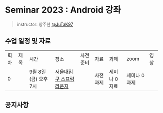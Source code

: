 # Seminar 2023 : Android 강좌

> instructor: 양주현 [@JuTaK97](https://github.com/JuTaK97)

## 수업 일정 및 자료
<table>
  <tr>
    <td>회차</td>
    <td>제목</td>
    <td>시간</td>
    <td>장소</td>
    <td>사전 준비</td>
    <td>자료</td>
    <td>과제</td>
    <td>zoom</td>
    <td>영상</td>
  </tr>
  <tr>
    <td>0</td>
    <td></td>
    <td>9월 8일 (금) 오후 7시</td>
    <td><a href="https://map.naver.com/p/entry/place/1754510954?placePath=%2Fhome&c=15.00,0,0,0,dh">서울대입구 스프링라운지</a></td>
    <td></td>
    <td><a href="https://github.com/wafflestudio/seminar-2023-android-assignment/tree/main/assignment-0"></a>사전 과제</td>
    <td><a href="https://github.com/wafflestudio/seminar-2023/blob/main/android/seminar_0/Seminar%200.pdf"></a>세미나 0 자료</td>
    <td>세미나 0 과제<a href="https://github.com/wafflestudio/seminar-2023-android-assignment/tree/main/assignment-1"></a></td>
    <td><a href=""></a></td>
  </tr>
  </table>

## 공지사항
